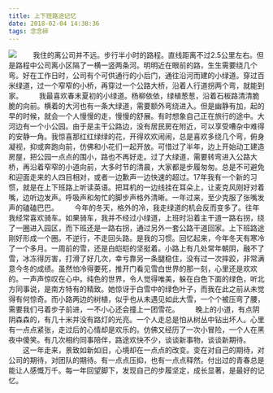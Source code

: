 ```yaml
---
title: 上下班路途记忆
date: 2018-02-04 14:38:36
tags: 念念碎
---
```

![](https://cdn.monniya.com/2018pic/dailycommute01.jpg)
  我住的离公司并不远。步行半小时的路程。直线距离不过2.5公里左右。但是路程中公司离小区隔了一横一竖两条河。明明近在眼前的路，生生需要绕几个弯。好在工作日时，公司有个可供通行的小后门，通往沿河而建的小绿道。穿过百米绿道，过一个窄窄的小桥，再穿过一个公路大桥，沿着人行道拐两个弯，就能到家。
  我最喜欢春末夏初的小绿道。杨柳依依，绿植葱葱，沿着石板路清清脆脆的向前。横着的大河也有一条大绿道，需要额外弯绕进入。但是幽静有加，起的早的时候，就会一个人慢慢的走，慢慢的舒展。有时想象自己正在旅行的途中。大河边有一个小公园。由于是主干公路边，没有居民房在附近，可以享受嘈杂中难得的安静一角。我惊喜那红红绿绿的花，开得欢欢闹闹，总是喜欢多绕几个弯，俯身凝视，抑或奔跑向前，仿佛和小花们一起开放。可惜过了半年，边上开始动工建造房屋，把公园一点点的围小，路也不再好走。过了大绿道，需要转弯进入公路大桥，再沿着窄窄的小道向前，大多时节的清晨，大家都是步履匆匆。总是不可避免和迎面走来的人四目相对，或者一边歉声一边快速的超过。17年我有一个新的习惯，就是在上下班路上听读英语。把耳机的一边线挂在耳朵上，让麦克风刚好对着嘴，边听边发声。呼吸声和匆忙的脚步声格外清晰。一年过来，至少克服了张嘴发声的磕磕巴巴。
  今年的冬天，格外的冷，我走绿道的机会反而变多了。往年我经常喜欢骑车。如果骑车，我并不经过小绿道，上班时沿着主干道一路右拐，绕了一圈进入园区，而下班还是一路右拐，通过另外一套公路干道回家。上下班路途刚好形成一个圈。不逆行，不走回头路。是我的习惯。回忆起来，今年冬天有寒冷了一个多月。一周前的雪，还是白皑皑的坚挺着。小路上有几处常年朝阴，融不了雪，冰冻得厉害，打滑了好几次，幸亏靠另一条腿稳住，没有过一次摔跤，非常满意今冬的成绩。虽然怕冷得要死，推开门看见雪白世界的那一刻，心里还是欢欢的。一声声惊叹在心中。纯色的世界，令人觉得唯美，躲在白色下面的绿色，听北方同事说，是南方特有的精致。她惊讶于白雪中的绿色叶子，而我在此之前从未觉得有何惊奇。而小路两边的树植，似乎也从未遇见如此大雪，一个个被压弯了腰，需要我们弓着步子前进，一不小心还会撞上一团雪花。
  晚上的小道，有点阴阴森森的，有几十米并没有路灯的光亮。一个人走总是怕从树丛中钻出坏人。心里有一点点紧张，走过后的心情却是欢乐的。仿佛又经历了一次小冒险，一个人在黑夜中傻笑。有几次相约同事陪伴，路途欢快不少，谈谈新事物，谈谈新期待。
  这一年走来，景致如新如旧，心境却在一点点的改变。变在对自己的期待，对公司的期待，对团队的期待。有一点点压抑，也有一点点释然。付出过的青春总是能让人感慨万千。每一年回望脚下，发现自己的步履坚定，成长显著，是最好的记忆。